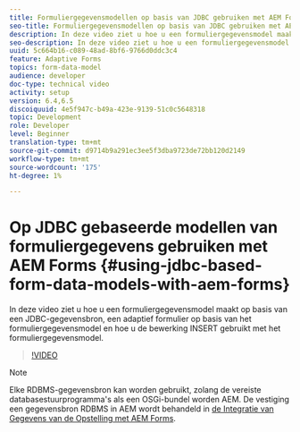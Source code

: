 ```yaml
---
title: Formuliergegevensmodellen op basis van JDBC gebruiken met AEM Forms
seo-title: Formuliergegevensmodellen op basis van JDBC gebruiken met AEM Forms
description: In deze video ziet u hoe u een formuliergegevensmodel maakt op basis van een JDBC-gegevensbron, een adaptief formulier op basis van het formuliergegevensmodel en hoe u de bewerking INSERT gebruikt met het formuliergegevensmodel.
seo-description: In deze video ziet u hoe u een formuliergegevensmodel maakt op basis van een JDBC-gegevensbron, een adaptief formulier op basis van het formuliergegevensmodel en hoe u de bewerking INSERT gebruikt met het formuliergegevensmodel.
uuid: 5c664b16-c089-48ad-8bf6-9766d0ddc3c4
feature: Adaptive Forms
topics: form-data-model
audience: developer
doc-type: technical video
activity: setup
version: 6.4,6.5
discoiquuid: 4e5f947c-b49a-423e-9139-51c0c5648318
topic: Development
role: Developer
level: Beginner
translation-type: tm+mt
source-git-commit: d9714b9a291ec3ee5f3dba9723de72bb120d2149
workflow-type: tm+mt
source-wordcount: '175'
ht-degree: 1%

---
```



# Op JDBC gebaseerde modellen van formuliergegevens gebruiken met AEM Forms {#using-jdbc-based-form-data-models-with-aem-forms}

In deze video ziet u hoe u een formuliergegevensmodel maakt op basis van een JDBC-gegevensbron, een adaptief formulier op basis van het formuliergegevensmodel en hoe u de bewerking INSERT gebruikt met het formuliergegevensmodel.

>[!VIDEO](https://video.tv.adobe.com/v/17736/?quality=9&learn=on)

>[!NOTE]
>
>Elke RDBMS-gegevensbron kan worden gebruikt, zolang de vereiste databasestuurprogramma&#39;s als een OSGi-bundel worden AEM. De vestiging een gegevensbron RDBMS in AEM wordt behandeld in [de Integratie van Gegevens van de Opstelling met AEM Forms](/help/forms/adaptive-forms/data-integration-technical-video-setup.md).

